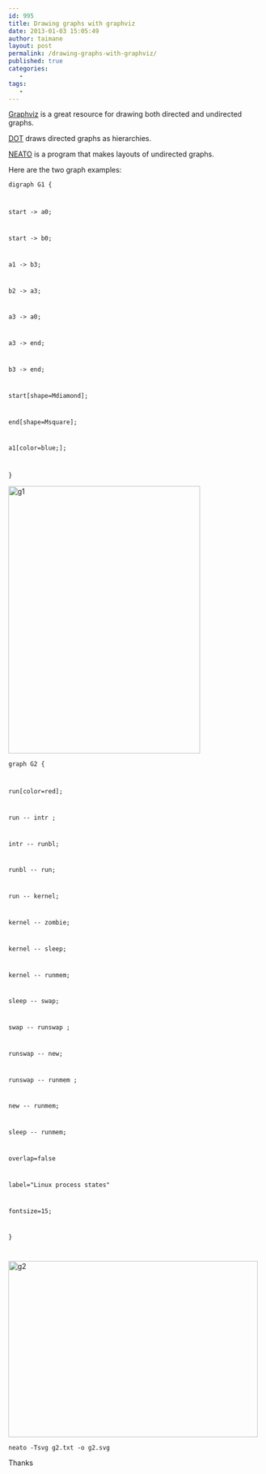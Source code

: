 ```yaml
---
id: 995
title: Drawing graphs with graphviz
date: 2013-01-03 15:05:49
author: taimane
layout: post
permalink: /drawing-graphs-with-graphviz/
published: true
categories:
   -
tags:
   -
---
```

<a href="http://www.graphviz.org/">Graphviz</a> is a great resource for drawing both directed and undirected graphs.

<a href="https://programming-review.com/drawing-graphs-with-graphviz/dotguide/" rel="attachment wp-att-999">DOT</a> draws directed graphs as hierarchies. 
<a href="https://programming-review.com/drawing-graphs-with-graphviz/neatoguide/" rel="attachment wp-att-1000">NEATO</a> is a program that makes layouts of undirected graphs.

Here are the two graph examples:

<code>digraph G1 {
start -> a0;
start -> b0;
a1 -> b3;
b2 -> a3;
a3 -> a0;
a3 -> end;
b3 -> end;
start[shape=Mdiamond];
end[shape=Msquare];
a1[color=blue;];
}</code>

<a href="https://programming-review.com/drawing-graphs-with-graphviz/g1/" rel="attachment wp-att-997"><img src="https://programming-review.com/wp-content/uploads/2013/01/g1.png" alt="g1" width="379" height="528" class="alignnone size-full wp-image-997" /></a>


<code>graph G2 {
run[color=red];
run -- intr ;
intr -- runbl;
runbl -- run;
run -- kernel;
kernel -- zombie;
kernel -- sleep;
kernel -- runmem;
sleep -- swap;
swap -- runswap ;
runswap -- new;
runswap -- runmem ;
new -- runmem;
sleep -- runmem;
overlap=false
label="Linux process states"
fontsize=15;
}
</code>

<a href="https://programming-review.com/drawing-graphs-with-graphviz/g2/" rel="attachment wp-att-998"><img src="https://programming-review.com/wp-content/uploads/2013/01/g2.png" alt="g2" width="493" height="348" class="alignnone size-full wp-image-998" /></a>

<code>neato -Tsvg   g2.txt -o g2.svg</code>

Thanks  

